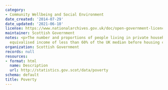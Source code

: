 ```yaml
---
category:
- Community Wellbeing and Social Environment
date_created: '2014-07-29'
date_updated: '2021-06-10'
license: https://www.nationalarchives.gov.uk/doc/open-government-licence/version/3/
maintainer: Scottish Government
notes: <p>The number and proportions of people living in private households with an
  equivalised income of less than 60% of the UK median before housing costs.</p>
organization: Scottish Government
records: null
resources:
- format: html
  name: Description
  url: http://statistics.gov.scot/data/poverty
schema: default
title: Poverty
---
```

